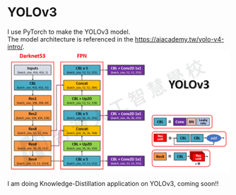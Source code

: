 # YOLOv3
I use PyTorch to make the YOLOv3 model.  
The model architecture is referenced in the https://aiacademy.tw/yolo-v4-intro/.
![image](https://github.com/HungChengChen/YOLOv3/blob/main/yolo3.png)

I am doing Knowledge-Distillation application on YOLOv3, coming soon!!
